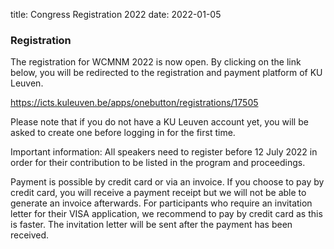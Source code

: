 title: Congress Registration 2022
date: 2022-01-05

### Registration

The registration for WCMNM 2022 is now open.
By clicking on the link below, you will be redirected to the registration and payment platform of KU Leuven. 
<div><a href="https://icts.kuleuven.be/apps/onebutton/registrations/17505">https://icts.kuleuven.be/apps/onebutton/registrations/17505</a></div>


Please note that if you do not have a KU Leuven account yet, you will be asked to create one before logging in for the first time.

Important information:
All speakers need to register before 12 July 2022 in order for their contribution to be listed in the program and proceedings.

Payment is possible by credit card or via an invoice. If you choose to pay by credit card, you will receive a payment receipt but we will not be able to generate an invoice afterwards.
For participants who require an invitation letter for their VISA application, we recommend to pay by credit card as this is faster. The invitation letter will be sent after the payment has been received.





